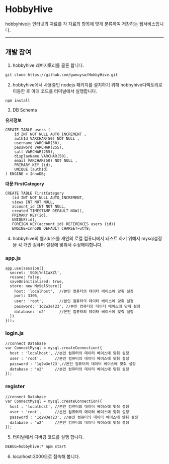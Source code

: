 # HobbyHive

hobbyhive는 인터넷의 자료를 각 자료의 항목에 맞게 분류하여 저장하는 웹서비스입니다.

---
## 개발 참여

1. hobbyhive 레퍼지토리를 클론 합니다.
```
git clone https://github.com/gwnuysw/HobbyHive.git
```
2. hobbyhive에서 사용중인 nodejs 패키지를 설치하기 위해 hobbyhive디렉토리로 이동한 후 아래 코드를 터미널에서 실행합니다.
```
npm install
```

3. DB Schema

  **유저정보**
  ```
  CREATE TABLE users (
      id INT NOT NULL AUTO_INCREMENT ,
      authId VARCHAR(50) NOT NULL ,
      username VARCHAR(30),
      password VARCHAR(255),
      salt VARCHAR(255),
      displayName VARCHAR(50),
      email VARCHAR(50) NOT NULL ,
      PRIMARY KEY (id),
      UNIQUE (authId)
  ) ENGINE = InnoDB;
  ```

  **대문 FirstCategory**
  ```
  CREATE TABLE FirstCategory
     (id INT NOT NULL AUTO_INCREMENT,
     views INT NOT NULL,
     account_id INT NOT NULL,
     created TIMESTAMP DEFAULT NOW(),
     PRIMARY KEY(id),
     UNIQUE(id),
     FOREIGN KEY(account_id) REFERENCES users (id))
     ENGINE=InnoDB DEFAULT CHARSET=utf8;
  ```
4. hobbyhive의 웹서비스를 개인의 로컬 컴퓨터에서 테스트 하기 위해서 mysql설정을 각 개인 컴퓨터 설정에 맞춰서 수정해야합니다.
### app.js
```
app.use(session({
  secret: 'SG9iYnlIaXZl',
  resave: false,
  saveUninitialized: true,
  store: new MySqlStore({
    host: 'localhost',  //본인 컴퓨터의 데이터 베이스에 맞춰 설정
    port: 3306,
    user: 'root',       //본인 컴퓨터의 데이터 베이스에 맞춰 설정
    password: '1q2w3e!23', //본인 컴퓨터의 데이터 베이스에 맞춰 설정
    database: 'o2'      //본인 컴퓨터의 데이터 베이스에 맞춰 설정
  })
}));
```
### login.js
```
//connect Database
var ConnectMysql = mysql.createConnection({
  host : 'localhost', //본인 컴퓨터의 데이터 베이스에 맞춰 설정
  user : 'root',      //본인 컴퓨터의 데이터 베이스에 맞춰 설정
  password : '1q2w3e!23',//본인 컴퓨터의 데이터 베이스에 맞춰 설정
  database : 'o2'     //본인 컴퓨터의 데이터 베이스에 맞춰 설정
});
```
### register
```
//connect Database
var ConnectMysql = mysql.createConnection({
  host : 'localhost', //본인 컴퓨터의 데이터 베이스에 맞춰 설정
  user : 'root',      //본인 컴퓨터의 데이터 베이스에 맞춰 설정
  password : '1q2w3e!23', //본인 컴퓨터의 데이터 베이스에 맞춰 설정
  database : 'o2'     //본인 컴퓨터의 데이터 베이스에 맞춰 설정
});
```
5. 터미널에서 디버깅 코드를 실행 합니다.
```
DEBUG=hobbyhive:* npm start
```
6. localhost:3000으로 접속해 봅니다.
